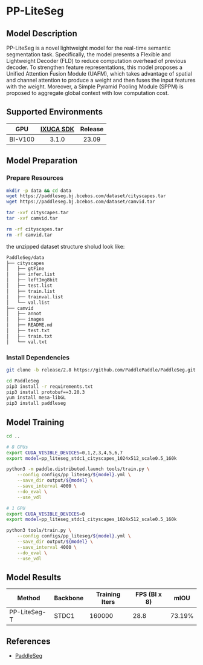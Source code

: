 # PP-LiteSeg

## Model Description

PP-LiteSeg is a novel lightweight model for the real-time semantic segmentation task. Specifically, the model presents a
Flexible and Lightweight Decoder (FLD) to reduce computation overhead of previous decoder. To strengthen feature
representations, this model proposes a Unified Attention Fusion Module (UAFM), which takes advantage of spatial and
channel attention to produce a weight and then fuses the input features with the weight. Moreover, a Simple Pyramid
Pooling Module (SPPM) is proposed to aggregate global context with low computation cost.

## Supported Environments

| GPU    | [IXUCA SDK](https://gitee.com/deep-spark/deepspark#%E5%A4%A9%E6%95%B0%E6%99%BA%E7%AE%97%E8%BD%AF%E4%BB%B6%E6%A0%88-ixuca) | Release |
| :----: | :----: | :----: |
| BI-V100 | 3.1.0     |  23.09  |

## Model Preparation

### Prepare Resources

```bash
mkdir -p data && cd data
wget https://paddleseg.bj.bcebos.com/dataset/cityscapes.tar
wget https://paddleseg.bj.bcebos.com/dataset/camvid.tar

tar -xvf cityscapes.tar
tar -xvf camvid.tar

rm -rf cityscapes.tar
rm -rf camvid.tar
```

the unzipped dataset structure sholud look like:

```bash
PaddleSeg/data
├── cityscapes
│   ├── gtFine
│   ├── infer.list
│   ├── leftImg8bit
│   ├── test.list
│   ├── train.list
│   ├── trainval.list
│   └── val.list
├── camvid
│   ├── annot
│   ├── images
│   ├── README.md
│   ├── test.txt
│   ├── train.txt
│   └── val.txt
```

### Install Dependencies

```bash
git clone -b release/2.8 https://github.com/PaddlePaddle/PaddleSeg.git

cd PaddleSeg
pip3 install -r requirements.txt
pip3 install protobuf==3.20.3
yum install mesa-libGL 
pip3 install paddleseg

```

## Model Training

```bash
cd ..

# 8 GPUs
export CUDA_VISIBLE_DEVICES=0,1,2,3,4,5,6,7
export model=pp_liteseg_stdc1_cityscapes_1024x512_scale0.5_160k

python3 -m paddle.distributed.launch tools/train.py \
    --config configs/pp_liteseg/${model}.yml \
    --save_dir output/${model} \
    --save_interval 4000 \
    --do_eval \
    --use_vdl

# 1 GPU
export CUDA_VISIBLE_DEVICES=0
export model=pp_liteseg_stdc1_cityscapes_1024x512_scale0.5_160k

python3 tools/train.py \
    --config configs/pp_liteseg/${model}.yml \
    --save_dir output/${model} \
    --save_interval 4000 \
    --do_eval \
    --use_vdl
```

## Model Results

| Method       | Backbone | Training Iters | FPS (BI x 8) | mIOU   |
|--------------|----------|----------------|--------------|--------|
| PP-LiteSeg-T | STDC1    | 160000         | 28.8         | 73.19% |

## References

- [PaddleSeg](https://github.com/PaddlePaddle/PaddleSeg)

